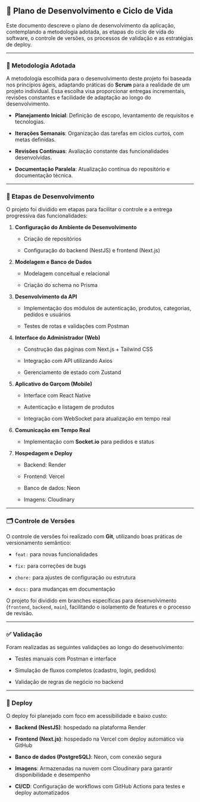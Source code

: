 
## 🔄 Plano de Desenvolvimento e Ciclo de Vida

Este documento descreve o plano de desenvolvimento da aplicação, contemplando a metodologia adotada, as etapas do ciclo de vida do software, o controle de versões, os processos de validação e as estratégias de deploy.

----------

### 🧭 Metodologia Adotada

A metodologia escolhida para o desenvolvimento deste projeto foi baseada nos princípios ágeis, adaptando práticas do **Scrum** para a realidade de um projeto individual. Essa escolha visa proporcionar entregas incrementais, revisões constantes e facilidade de adaptação ao longo do desenvolvimento.

-   **Planejamento Inicial**: Definição de escopo, levantamento de requisitos e tecnologias.
    
-   **Iterações Semanais**: Organização das tarefas em ciclos curtos, com metas definidas.
    
-   **Revisões Contínuas**: Avaliação constante das funcionalidades desenvolvidas.
    
-   **Documentação Paralela**: Atualização contínua do repositório e documentação técnica.
    

----------

### 🧩 Etapas de Desenvolvimento

O projeto foi dividido em etapas para facilitar o controle e a entrega progressiva das funcionalidades:

1.  **Configuração do Ambiente de Desenvolvimento**
    
    -   Criação de repositórios
        
    -   Configuração do backend (NestJS) e frontend (Next.js)
        
2.  **Modelagem e Banco de Dados**
    
    -   Modelagem conceitual e relacional
        
    -   Criação do schema no Prisma
        
3.  **Desenvolvimento da API**
    
    -   Implementação dos módulos de autenticação, produtos, categorias, pedidos e usuários
        
    -   Testes de rotas e validações com Postman
        
4.  **Interface do Administrador (Web)**
    
    -   Construção das páginas com Next.js + Tailwind CSS
        
    -   Integração com API utilizando Axios
        
    -   Gerenciamento de estado com Zustand
        
5.  **Aplicativo do Garçom (Mobile)**
    
    -   Interface com React Native
        
    -   Autenticação e listagem de produtos
        
    -   Integração com WebSocket para atualização em tempo real
        
6.  **Comunicação em Tempo Real**
    
    -   Implementação com **Socket.io** para pedidos e status
        
7.  **Hospedagem e Deploy**
    
    -   Backend: Render
        
    -   Frontend: Vercel
        
    -   Banco de dados: Neon
        
    -   Imagens: Cloudinary
        

----------

### 🗂️ Controle de Versões

O controle de versões foi realizado com **Git**, utilizando boas práticas de versionamento semântico:

-   `feat:` para novas funcionalidades
    
-   `fix:` para correções de bugs
    
-   `chore:` para ajustes de configuração ou estrutura
    
-   `docs:` para mudanças em documentação
    

O projeto foi dividido em branches específicas para desenvolvimento (`frontend`, `backend`, `main`), facilitando o isolamento de features e o processo de revisão.

----------

### ✅ Validação

Foram realizadas as seguintes validações ao longo do desenvolvimento:

-   Testes manuais com Postman e interface
    
-   Simulação de fluxos completos (cadastro, login, pedidos)
    
-   Validação de regras de negócio no backend
    

----------

### 🚀 Deploy

O deploy foi planejado com foco em acessibilidade e baixo custo:

-   **Backend (NestJS)**: hospedado na plataforma Render
    
-   **Frontend (Next.js)**: hospedado na Vercel com deploy automático via GitHub
    
-   **Banco de dados (PostgreSQL)**: Neon, com conexão segura
    
-   **Imagens**: Armazenadas na nuvem com Cloudinary para garantir disponibilidade e desempenho
    
-   **CI/CD**: Configuração de workflows com GitHub Actions para testes e deploy automatizados